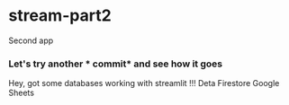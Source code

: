 # stream-part2
Second app
### Let's try another * commit* and see how it goes

Hey, got some databases working with streamlit !!!
Deta
Firestore
Google Sheets





